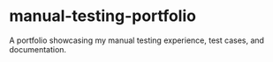 # manual-testing-portfolio
A portfolio showcasing my manual testing experience, test cases, and documentation.
